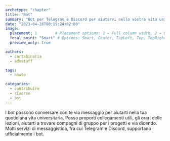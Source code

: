 ```yaml
---
archetype: "chapter"
title: "Bot"
summary: "Bot per Telegram e Discord per aiutarvi nella vostra vita universitaria. [Leggi di più...]"
date: "2023-04-28T00:19:24+02:00"
image:
  placement: 1        # Placement options: 1 = Full column width, 2 = Out-set, 3 = Screen-width
  focal_point: "Smart" # Options: Smart, Center, TopLeft, Top, TopRight, Left, Right, BottomLeft, Bottom, BottomRight 
  preview_only: true

authors:
  - cartabinaria
  - admstaff

tags:
  - howto

categories:
  - contribuire
  - risorse
  - bot
---
```


I _bot_ possono conversare con te via messaggio per aiutarti nella tua
quotidiana vita universitaria. Posso proporti collegamenti utili, gli orari
delle lezioni, aiutarti a trovare compagni di gruppo per i progetti e via
dicendo. Molti servizi di messaggistica, fra cui Telegram e Discord, supportano
ufficialmente i bot.
